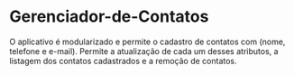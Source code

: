 # Gerenciador-de-Contatos

O aplicativo é modularizado e permite o cadastro de contatos com (nome, telefone e e-mail). Permite a atualização de cada um desses atributos, a listagem dos contatos cadastrados e a remoção de contatos.
